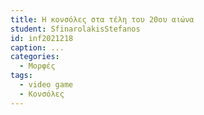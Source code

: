 ```yaml
---
title: Η κονσόλες στα τέλη του 20ου αιώνα
student: SfinarolakisStefanos
id: inf2021218
caption: ...
categories:
  - Μορφές
tags:
  - video game
  - Κονσόλες
---
```

